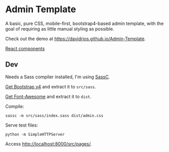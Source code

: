 # Admin Template

A basic, pure CSS, mobile-first, bootstrap4-based admin template, with the goal of requiring as little manual styling as possible.

Check out the demo at <https://davidrios.github.io/Admin-Template>.

[React components](https://github.com/davidrios/admin-components)


## Dev

Needs a Sass compiler installed, I'm using [SassC](https://github.com/sass/libsass/blob/master/docs/build.md).

[Get Bootstrap v4](https://github.com/twbs/bootstrap/archive/v4.0.0-alpha.2.zip) and
extract it to `src/sass`.

[Get Font-Awesome](https://fortawesome.github.io/Font-Awesome/assets/font-awesome-4.5.0.zip) and
extract it to `dist`.

Compile:

    sassc -m src/sass/index.sass dist/admin.css

Serve test files:

    python -m SimpleHTTPServer

Access <http://localhost:8000/src/pages/>.
